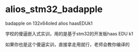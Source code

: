# alios_stm32_badapple
badapple on 132x64oled alios haasEDUk1

学校的傻逼嵌入式实训，用的是基于stm32的开发板haas EDU k1

如果你也是这个傻逼实训，直接拿走用就行，老师会教你编译的
